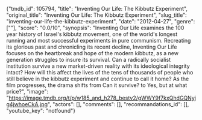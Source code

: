 {"tmdb_id": 105794, "title": "Inventing Our Life: The Kibbutz Experiment", "original_title": "Inventing Our Life: The Kibbutz Experiment", "slug_title": "inventing-our-life-the-kibbutz-experiment", "date": "2012-04-27", "genre": [""], "score": "0.0/10", "synopsis": "Inventing Our Life examines the 100 year history of Israel's kibbutz movement, one of the world's longest running and most successful experiments in pure communism. Recreating its glorious past and chronicling its recent decline, Inventing Our Life focuses on the heartbreak and hope of the modern kibbutz, as a new generation struggles to insure its survival. Can a radically socialist institution survive a new market-driven reality with its ideological integrity intact? How will this affect the lives of the tens of thousands of people who still believe in the kibbutz experiment and continue to call it home? As the film progresses, the drama shifts from Can it survive? to Yes, but at what price?", "image": "https://image.tmdb.org/t/p/w185_and_h278_bestv2/gWWY9f7kxQhdGQNyjg4jwhoeCkA.jpg", "actors": [], "comments": [], "recommandations_id": [], "youtube_key": "notfound"}